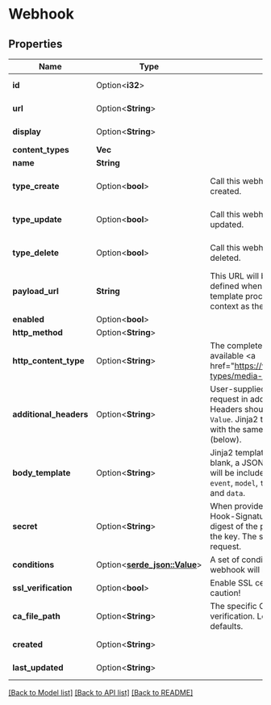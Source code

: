 # Webhook

## Properties

Name | Type | Description | Notes
------------ | ------------- | ------------- | -------------
**id** | Option<**i32**> |  | [optional][readonly]
**url** | Option<**String**> |  | [optional][readonly]
**display** | Option<**String**> |  | [optional][readonly]
**content_types** | **Vec<String>** |  | 
**name** | **String** |  | 
**type_create** | Option<**bool**> | Call this webhook when a matching object is created. | [optional][default to false]
**type_update** | Option<**bool**> | Call this webhook when a matching object is updated. | [optional][default to false]
**type_delete** | Option<**bool**> | Call this webhook when a matching object is deleted. | [optional][default to false]
**payload_url** | **String** | This URL will be called using the HTTP method defined when the webhook is called. Jinja2 template processing is supported with the same context as the request body. | 
**enabled** | Option<**bool**> |  | [optional]
**http_method** | Option<**String**> |  | [optional]
**http_content_type** | Option<**String**> | The complete list of official content types is available <a href=\"https://www.iana.org/assignments/media-types/media-types.xhtml\">here</a>. | [optional]
**additional_headers** | Option<**String**> | User-supplied HTTP headers to be sent with the request in addition to the HTTP content type. Headers should be defined in the format <code>Name: Value</code>. Jinja2 template processing is supported with the same context as the request body (below). | [optional]
**body_template** | Option<**String**> | Jinja2 template for a custom request body. If blank, a JSON object representing the change will be included. Available context data includes: <code>event</code>, <code>model</code>, <code>timestamp</code>, <code>username</code>, <code>request_id</code>, and <code>data</code>. | [optional]
**secret** | Option<**String**> | When provided, the request will include a 'X-Hook-Signature' header containing a HMAC hex digest of the payload body using the secret as the key. The secret is not transmitted in the request. | [optional]
**conditions** | Option<[**serde_json::Value**](.md)> | A set of conditions which determine whether the webhook will be generated. | [optional]
**ssl_verification** | Option<**bool**> | Enable SSL certificate verification. Disable with caution! | [optional]
**ca_file_path** | Option<**String**> | The specific CA certificate file to use for SSL verification. Leave blank to use the system defaults. | [optional]
**created** | Option<**String**> |  | [optional][readonly]
**last_updated** | Option<**String**> |  | [optional][readonly]

[[Back to Model list]](../README.md#documentation-for-models) [[Back to API list]](../README.md#documentation-for-api-endpoints) [[Back to README]](../README.md)



